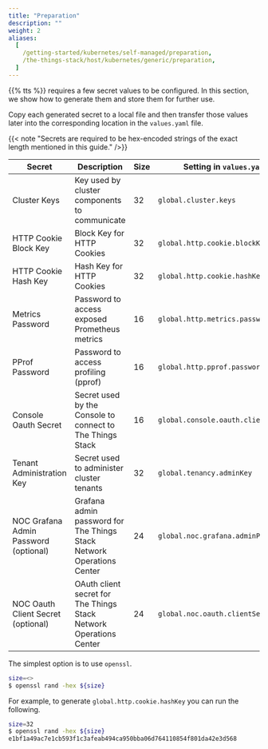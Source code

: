 ```yaml
---
title: "Preparation"
description: ""
weight: 2
aliases:
  [
    /getting-started/kubernetes/self-managed/preparation,
    /the-things-stack/host/kubernetes/generic/preparation,
  ]
---
```


{{% tts %}} requires a few secret values to be configured. In this section, we show how to generate them and store them for further use.

<!--more-->

Copy each generated secret to a local file and then transfer those values later into the corresponding location in the `values.yaml` file.

{{< note "Secrets are required to be hex-encoded strings of the exact length mentioned in this guide." />}}

| Secret                                | Description                                                           | Size | Setting in `values.yaml`            |
| ------------------------------------- | --------------------------------------------------------------------- | ---- | ----------------------------------- |
| Cluster Keys                          | Key used by cluster components to communicate                         | 32   | `global.cluster.keys`               |
| HTTP Cookie Block Key                 | Block Key for HTTP Cookies                                            | 32   | `global.http.cookie.blockKey`       |
| HTTP Cookie Hash Key                  | Hash Key for HTTP Cookies                                             | 32   | `global.http.cookie.hashKey`        |
| Metrics Password                      | Password to access exposed Prometheus metrics                         | 16   | `global.http.metrics.password`      |
| PProf Password                        | Password to access profiling (pprof)                                  | 16   | `global.http.pprof.password`        |
| Console Oauth Secret                  | Secret used by the Console to connect to The Things Stack             | 16   | `global.console.oauth.clientSecret` |
| Tenant Administration Key             | Secret used to administer cluster tenants                             | 32   | `global.tenancy.adminKey`           |
| NOC Grafana Admin Password (optional) | Grafana admin password for The Things Stack Network Operations Center | 24   | `global.noc.grafana.adminPassword`  |
| NOC Oauth Client Secret (optional)    | OAuth client secret for The Things Stack Network Operations Center    | 24   | `global.noc.oauth.clientSecret`     |

The simplest option is to use `openssl`.

```bash
size=<>
$ openssl rand -hex ${size}
```

For example, to generate `global.http.cookie.hashKey` you can run the following.

```bash
size=32
$ openssl rand -hex ${size}
e1bf1a49ac7e1cb593f1c3afeab494ca950bba06d764110854f801da42e3d568
```
